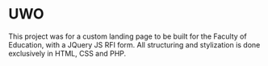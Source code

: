 # UWO
This project was for a custom landing page to be built for the Faculty of Education, with a JQuery JS RFI form. All structuring and stylization is done exclusively in HTML, CSS and PHP. 
